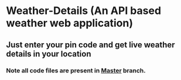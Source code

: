# Weather-Details (An API based weather web application)
## Just enter your pin code and get live weather details in your location
### Note all code files are present in <a href="https://github.com/amitmaindola/Weather-Details/tree/master" >Master</a> branch.
